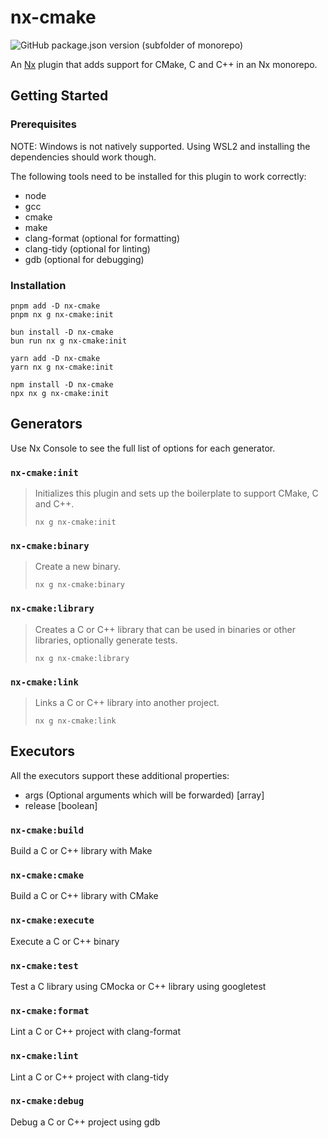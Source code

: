 # nx-cmake

![GitHub package.json version (subfolder of monorepo)](https://img.shields.io/github/package-json/v/clemenscodes/nx-plugins?filename=packages%2Fnx-cmake%2Fpackage.json)

An [Nx](https://nx.dev) plugin that adds support for CMake, C and C++ in an Nx monorepo.

## Getting Started

### Prerequisites

NOTE: Windows is not natively supported. Using WSL2 and installing the dependencies should work though.

The following tools need to be installed for this plugin to work correctly:

- node
- gcc
- cmake
- make
- clang-format (optional for formatting)
- clang-tidy (optional for linting)
- gdb (optional for debugging)

### Installation

```shell
pnpm add -D nx-cmake
pnpm nx g nx-cmake:init
```

```shell
bun install -D nx-cmake
bun run nx g nx-cmake:init
```

```shell
yarn add -D nx-cmake
yarn nx g nx-cmake:init
```

```shell
npm install -D nx-cmake
npx nx g nx-cmake:init
```

## Generators

Use Nx Console to see the full list of options for each generator.

### `nx-cmake:init`

> Initializes this plugin and sets up the boilerplate to support CMake, C and C++.
>
> ```shell
> nx g nx-cmake:init
> ```

### `nx-cmake:binary`

> Create a new binary.
>
> ```shell
> nx g nx-cmake:binary
> ```

### `nx-cmake:library`

> Creates a C or C++ library that can be used in binaries or other libraries, optionally generate tests.
>
> ```shell
> nx g nx-cmake:library
> ```

### `nx-cmake:link`

> Links a C or C++ library into another project.
>
> ```shell
> nx g nx-cmake:link
> ```

## Executors

All the executors support these additional properties:

- args (Optional arguments which will be forwarded) [array]
- release [boolean]

### `nx-cmake:build`

Build a C or C++ library with Make

### `nx-cmake:cmake`

Build a C or C++ library with CMake

### `nx-cmake:execute`

Execute a C or C++ binary

### `nx-cmake:test`

Test a C library using CMocka or C++ library using googletest

### `nx-cmake:format`

Lint a C or C++ project with clang-format

### `nx-cmake:lint`

Lint a C or C++ project with clang-tidy

### `nx-cmake:debug`

Debug a C or C++ project using gdb
